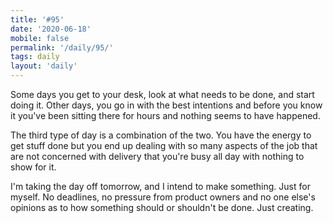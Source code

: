 ```yaml
---
title: '#95'
date: '2020-06-18'
mobile: false
permalink: '/daily/95/'
tags: daily
layout: 'daily'
---
```


Some days you get to your desk, look at what needs to be done, and start doing it. Other days, you go in with the best intentions and before you know it you've been sitting there for hours and nothing seems to have happened.

The third type of day is a combination of the two. You have the energy to get stuff done but you end up dealing with so many aspects of the job that are not concerned with delivery that you're busy all day with nothing to show for it.

I'm taking the day off tomorrow, and I intend to make something. Just for myself. No deadlines, no pressure from product owners and no one else's opinions as to how something should or shouldn't be done. Just creating.
